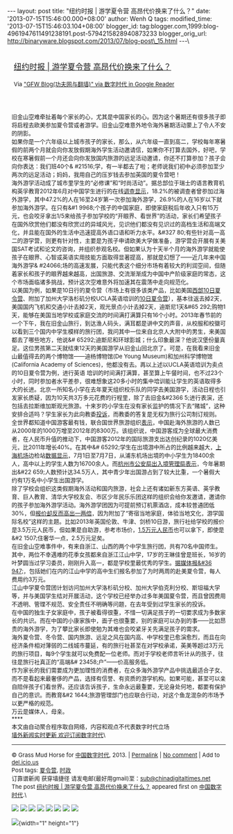 --- layout: post title: "纽约时报 | 游学夏令营 高昂代价换来了什么？"
date: '2013-07-15T15:46:00.000+08:00' author: Wenh Q tags:
modified\_time: '2013-07-15T15:46:03.104+08:00' blogger\_id:
tag:blogger.com,1999:blog-4961947611491238191.post-5794215828940873233
blogger\_orig\_url:
http://binaryware.blogspot.com/2013/07/blog-post\_15.html ---\
<div style="margin: 10px; padding: 5px;">

<div style="font-size: 18px;">

[纽约时报 | 游学夏令营
高昂代价换来了什么？](http://feedproxy.google.com/~r/chinagfwblog/~3/JjrxyPv_VkI/)

</div>

<div style="font-size: 13px;">

Via ["GFW Blog(功夫网与翻墙)" via 数字时代 in Google
Reader](https://www.blogger.com/blogger.g?blogID=4961947611491238191)

</div>

</div>

<div style="font-size: 13px; padding: 15px 0 10px 10px;">

旧金山空难牵扯着每个家长的心，尤其是中国家长的心。因为这个暑期还有很多孩子即将启程去欧美参加夏令营或者游学。旧金山空难意外地令海外暑期活动蒙上了令人不安的阴影。\
如果你是一个六年级以上城市孩子的家长，那么，从六年级一直到高二，学校每年寒暑假的前两个月就会向你发放假期海外学生活动邀请信，如果你不打算去国外，好吧，学校在寒暑假前一个月还会向你发放国内旅游的远足活动邀请，你还不打算参加？孩子会向你表达：我们班40个&
\#21516;学，有一半都去了啦；老师说我们初中必须参加至少两次的远足活动；妈妈，我用自己的压岁钱去参加英国的夏令营吧！\
海外游学活动成了城市里学生的“必修课”和“时尚活动”。据总部位于瑞士的语言教育机构英孚教育2012年6月对中国学生进行的在线[调查显示](http://www.jfdaily.com/a/6480589.htm)，18.2%的被调查者曾参加过海外游学，其中47.2%的人在16至24岁第一次参加海外游学，26.9%的人在16岁以下就参加海外游学。在只有&\#1
9968;个孩子的中国家庭，即使家庭税后年收入只有15万元，也会咬牙拿出1/5来给孩子参加学校的“开眼界、看世界”的活动，家长们希望孩子在国外欣赏他们都没有欣赏过的异域风光，见识他们都没有见识过的高档生活和高端文化，并且能在国外的生活中迅速提高外语口语和听力水平。&\#327
80;有些针对高一高二的游学营，则更有针对性，主要是为孩子申请欧美大学做准备，游学营会开展有关美国SAT考试和论文的咨询，并组织参观名校。但如果认为十天半个月的海外游学就能使孩子在眼界、心智或英语实用技能方面取得显著提高，那就是幻想了——近几年来中国海外游学&
\#24066;场的高速发展，只能代表这个细分市场有着较大的利润空间，但随着家长和孩子的眼界越来越高，出国旅游、交流渐渐成为中国中产阶级家庭的常态，这个市场面临诸多挑战，预计这次空难意外将加速其在震荡中走向规范化。\
以美国为例，如果是10日行的夏令营（市场上有很多该类产品，比如美国[西部10日夏令营](http://www.huantongusa.com/camp/14.html)、附加了加州大学洛杉矶分校UCLA英语培训的[10日夏令营](http://vacations.ctrip.com/grouptravel/p1630097s1.html)），基本往返去掉2天，美国国内飞机和交通小计去掉2天，观光景点小计去掉2天，迪斯尼1天&\#65
292;购物1天，能够在美国当地学校或家庭交流的时间满打满算只有16个小时。2013年春节前的一个下午，我在旧金山旅行，到达渔人码头，满耳都是讲中文的声音，从校服和校徽可以看到三个国内中学生模样的旅行团，我问其中一位来自北京人大附中的男生，来美国都去了哪些地方，他说&\#
65292;迪斯尼和环球影城；什么印象最深？他说汉堡份量真足。这位男孩第二天就结束12天的美国游学从旧金山回北京了。可是，在我看来旧金山最值得去的两个博物馆——迪杨博物馆(De
Young Museum)和加州科学博物馆(California Academy of
Sciences)，他都没有去。再以上述以UCLA英语培训为卖点的10日夏令营为例，进行英语
培训的时间满打满算，甚至算上午餐时间，也不过23个小时，同时参加者水平差参，很难想象这20多小时的集中培训能让学生的英语取得多大的长进。北京一所知名小学在去年夏天组织校乐队的同学去美国游学，活动日程也引发家长质疑，因为10天共3万多元花费的行程里，除了去旧金&\#2366
5;进行表演，还包括去拉斯维加斯观光旅游。十来岁的小学生在没有家长监护的情况下去“赌城”，这种安排合适吗？学生家长为此向教委[投诉](http://edu.sina.com.cn/zxx/2012-07-20/1045349540.shtml)，而教委的答复是无权为旅行公司制订规则。\
全世界都知道中国游客最有钱，联合国世界旅游组织[表示](http://news.xinhuanet.com/fortune/2013-04/07/c_124546652.htm)，中国赴海外旅游的人数已从2000年的1000万增至2012年的8300万。该组织说，中国游客成为全球最大消费者，在人民币升值的推动下，中国游客2012年的国际旅游支出达创纪录的1020亿美元，比2011年增长40%。在其中&\#
65292;学生在出境游中所占的比例越来越大，[上海机场](http://quotes.money.163.com/0600009.html)边检站[数据显示](http://news.hexun.com/2013-07-09/155942279.html)，7月1日至7月7日，从浦东机场出境的中小学生为18400余人，高中以上的学生人数为16700余人。而[杭州市公安局出入境管理局表示](http://edu.iqilu.com/zxx/xiaoxue/xxyw/20130708/1589479.shtml)，今年暑期出&\#22
659;人数预计达34.5万人，其中青少年出国游占到了较大比重，一个暑假大约有1万名中小学生出国游学。\
除了学校会组织这类假期海外活动和国内旅游，社会上还有诸如新东方英语、英孚教育、巨人教育、清华大学校友会、市区少年民乐乐团这样的组织会给你发邀请，邀请你的孩子参加海外游学活动。海外游学团因为可提前预订机票酒店，成本较普通团低30%，但[报价却反而高出一两倍](http://finance.people.com.cn/money/n/201%20%20%202/0731/c42877-18636141.html)，因为附加了“寄宿当地家庭，体验当地文化，游学国际名校”这样的主题。比如2013年英国伦敦、牛津、剑桥10日游，旅行社给学校的报价是3.5万元人民币，但如果是自助游，参考市场价，[1.5万元人民币](http://beijing.lotour.com/lvxingshe/01062435/product-759312.shtml)也可以拿下，即使是&\#2
1507;住奢华一点，2.5万元足矣。\
在旧金山空难事件中，有来自浙江、山西的两个中学生旅行团，共有70名中国师生。其中，两位不幸遇难的花季女孩都来自浙江江山中学，17岁的王琳佳曾是班长，16岁的叶梦圆当过学习委员，刚刚升入高一，都是学校里最优秀的学生。[据媒体报&\#36
947;](http://news.ifeng.com/world/special/777kejizhuihui/content-3/detail_2013_07/08/27237312_0.shtml)，包括她们在内的江山中学的高中生们报名参加了为时两周的赴美夏令营，每人费用约3万元。\
江山中学夏令营团计划访问加州大学洛杉矶分校、加州大学伯克利分校、斯坦福大学等，并与美国学生结对开展活动，这个学校已经举办过多年美国夏令营，而且曾因费用不透明、管理不规范、安全责任不明确等问题，在去年受到过学生家长的投诉。\
在中国的独生子女家庭中，孩子被看得很重，不惜一切满足孩子的一切要求成为多数家长的共识。而在中国的小康家族中，面子也很重要，别的家庭可以办到的事——比如昂贵的海外游学，为了攀比家长即使勉为其难也会咬紧牙关先满足孩子的需求。\
海外夏令营、冬令营、国内旅游、远足之风在国内高、中学校里已愈演愈烈，而且在向经济条件相对薄弱的二线城市蔓延，有的旅行社甚至在对学校承诺，英美等超过3万元的旅行项目，每9个学生就可以免费配一位老师。而对于学校老师言听计从的孩子，往往是旅行社真正的“高端&\#
23458;户”——价高服务低。\
作为家长的我们需要成为更加理性的消费者，在众多海外游学产品中挑选最适合子女、而不是看起来最奢侈的产品，选择有信誉、有资质的游学机构。如果可能，甚至可以亲自陪伴孩子们看世界。还应该告诉孩子，生命永远最重要，无论身处何地，都要有保护自己的意识。而教育&\#2
1644;旅游管理部门也应联合行动，对这个鱼龙混杂的市场予以更严格的规范。\
万云是媒体人，母亲。\
****\
本文由自动聚合程序取自网络，内容和观点不代表数字时代立场\
[墙外新闻实时更新 欢迎订阅数字时代](http://eepurl.com/msuvD)\

------------------------------------------------------------------------

© Grass Mud Horse for
[中国数字时代](http://chinadigitaltimes.net/chinese), 2013. |
[Permalink](http://chinadigitaltimes.net/chinese/2013/07/%E7%BA%BD%E7%BA%A6%E6%97%B6%E6%8A%A5-%E6%B8%B8%E5%AD%A6%E5%A4%8F%E4%BB%A4%E8%90%A5-%E9%AB%98%E6%98%82%E4%BB%A3%E4%BB%B7%E6%8D%A2%E6%9D%A5%E4%BA%86%E4%BB%80%E4%B9%88%EF%BC%9F/)
| [No
comment](http://chinadigitaltimes.net/chinese/2013/07/%E7%BA%BD%E7%BA%A6%E6%97%B6%E6%8A%A5-%E6%B8%B8%E5%AD%A6%E5%A4%8F%E4%BB%A4%E8%90%A5-%E9%AB%98%E6%98%82%E4%BB%A3%E4%BB%B7%E6%8D%A2%E6%9D%A5%E4%BA%86%E4%BB%80%E4%B9%88%EF%BC%9F/#comments)
| Add to
[del.icio.us](http://del.icio.us/post?url=http://chinadigitaltimes.net/chinese/2013/07/%E7%BA%BD%E7%BA%A6%E6%97%B6%E6%8A%A5-%E6%B8%B8%E5%AD%A6%E5%A4%8F%E4%BB%A4%E8%90%A5-%E9%AB%98%E6%98%82%E4%BB%A3%E4%BB%B7%E6%8D%A2%E6%9D%A5%E4%BA%86%E4%BB%80%E4%B9%88%EF%BC%9F/&title=%E7%BA%BD%E7%BA%A6%E6%97%B6%E6%8A%A5%20%7C%20%E6%B8%B8%E5%AD%A6%E5%A4%8F%E4%BB%A4%E8%90%A5%20%E9%AB%98%E6%98%82%E4%BB%A3%E4%BB%B7%E6%8D%A2%E6%9D%A5%E4%BA%86%E4%BB%80%E4%B9%88%EF%BC%9F)\
Post tags:
[夏令营](http://chinadigitaltimes.net/chinese/tag/%E5%A4%8F%E4%BB%A4%E8%90%A5/?category=10466),
[时政](http://chinadigitaltimes.net/chinese/tag/%E6%97%B6%E6%94%BF/?category=10466)\
订靠谱新闻 获穿墙捷径
请发电邮(最好用gmail)至：sub@chinadigitaltimes.net\
The post [纽约时报 | 游学夏令营
高昂代价换来了什么？](http://chinadigitaltimes.net/chinese/2013/07/%E7%BA%BD%E7%BA%A6%E6%97%B6%E6%8A%A5-%E6%B8%B8%E5%AD%A6%E5%A4%8F%E4%BB%A4%E8%90%A5-%E9%AB%98%E6%98%82%E4%BB%A3%E4%BB%B7%E6%8D%A2%E6%9D%A5%E4%BA%86%E4%BB%80%E4%B9%88%EF%BC%9F/)
appeared first on [中国数字时代](http://chinadigitaltimes.net/chinese).\
<div>

[![](http://feeds.feedburner.com/~ff/chinagfwblog?d=yIl2AUoC8zA)](http://feeds.feedburner.com/~ff/chinagfwblog?a=JjrxyPv_VkI:bjbLHtZ538c:yIl2AUoC8zA)
[![](http://feeds.feedburner.com/~ff/chinagfwblog?i=JjrxyPv_VkI:bjbLHtZ538c:-BTjWOF_DHI)](http://feeds.feedburner.com/~ff/chinagfwblog?a=JjrxyPv_VkI:bjbLHtZ538c:-BTjWOF_DHI)
[![](http://feeds.feedburner.com/~ff/chinagfwblog?i=JjrxyPv_VkI:bjbLHtZ538c:F7zBnMyn0Lo)](http://feeds.feedburner.com/~ff/chinagfwblog?a=JjrxyPv_VkI:bjbLHtZ538c:F7zBnMyn0Lo)
[![](http://feeds.feedburner.com/~ff/chinagfwblog?i=JjrxyPv_VkI:bjbLHtZ538c:V_sGLiPBpWU)](http://feeds.feedburner.com/~ff/chinagfwblog?a=JjrxyPv_VkI:bjbLHtZ538c:V_sGLiPBpWU)
[![](http://feeds.feedburner.com/~ff/chinagfwblog?d=qj6IDK7rITs)](http://feeds.feedburner.com/~ff/chinagfwblog?a=JjrxyPv_VkI:bjbLHtZ538c:qj6IDK7rITs)
[![](http://feeds.feedburner.com/~ff/chinagfwblog?d=l6gmwiTKsz0)](http://feeds.f%20%20%20eedburner.com/~ff/chinagfwblog?a=JjrxyPv_VkI:bjbLHtZ538c:l6gmwiTKsz0)
[![](http://feeds.feedburner.com/~ff/chinagfwblog?i=JjrxyPv_VkI:bjbLHtZ538c:gIN9vFwOqvQ)](http://feeds.feedburner.com/~ff/chinagfwblog?a=JjrxyPv_VkI:bjbLHtZ538c:gIN9vFwOqvQ)
[![](http://feeds.feedburner.com/~ff/chinagfwblog?d=TzevzKxY174)](http://feeds.feedburner.com/~ff/chinagfwblog?a=JjrxyPv_VkI:bjbLHtZ538c:TzevzKxY174)

</div>

![](http://feeds.feedburner.com/~r/chinagfwblog/~4/JjrxyPv_VkI){width="1"
height="1"}

</div>

